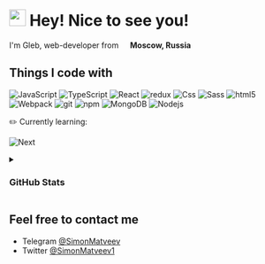 <h1><img src="https://emojis.slackmojis.com/emojis/images/1531849430/4246/blob-sunglasses.gif?1531849430" width="30"/> Hey! Nice to see you!</h1>

<p>I'm Gleb, web-developer from <img src="https://www.svgrepo.com/show/401732/flag-for-russia.svg" width="13"/> <b>Moscow, Russia</b></p>

## Things I code with

<p>
  <img alt="JavaScript" src="https://img.shields.io/badge/-JavaScript-FFD847?style=flat-square&logo=javascript&logoColor=white" />
  <img alt="TypeScript" src="https://img.shields.io/badge/-TypeScript-007ACC?style=flat-square&logo=typescript&logoColor=white" />
  <img alt="React" src="https://img.shields.io/badge/-React-45b8d8?style=flat-square&logo=react&logoColor=white" /> 
  <img alt="redux" src="https://img.shields.io/badge/-Redux-764ABC?style=flat-square&logo=redux&logoColor=white" />
  <img alt="Css" src="https://img.shields.io/badge/-CSS-F8CFE4?style=flat-square&logo=css3&logoColor=white" />
  <img alt="Sass" src="https://img.shields.io/badge/-SASS-CC6699?style=flat-square&logo=sass&logoColor=white" />
  <img alt="html5" src="https://img.shields.io/badge/-HTML5-E34F26?style=flat-square&logo=html5&logoColor=white" />
  <img alt="Webpack" src="https://img.shields.io/badge/-Webpack-8DD6F9?style=flat-square&logo=webpack&logoColor=white" />
  <img alt="git" src="https://img.shields.io/badge/-Git-F05032?style=flat-square&logo=git&logoColor=white" />
  <img alt="npm" src="https://img.shields.io/badge/-NPM-CB3837?style=flat-square&logo=npm&logoColor=white" />
  <img alt="MongoDB" src="https://img.shields.io/badge/-MongoDB-13aa52?style=flat-square&logo=mongodb&logoColor=white" />
  <img alt="Nodejs" src="https://img.shields.io/badge/-Nodejs-43853d?style=flat-square&logo=Node.js&logoColor=white" />
</p>
<p>✏️ Currently learning:</p>
<p>
  <img alt="Next" src="https://img.shields.io/badge/-Next.js-000000?style=flat-square&logo=nextdotjs&logoColor=white" />
</p>

<details>
  <summary><h3>GitHub Stats</h3></summary>
   <img src="https://github-readme-stats.vercel.app/api?username=SimonMatveev&show_icons=true&count_private=true" alt="spiderpig86" />
</details>

## Feel free to contact me

* Telegram [@SimonMatveev](https://t.me/SimonMatveev)
* Twitter [@SimonMatveev1](https://twitter.com/SimonMatveev1)


